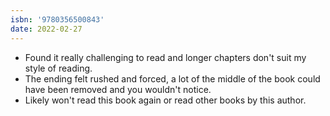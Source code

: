 ```yaml
---
isbn: '9780356500843'
date: 2022-02-27
---
```


- Found it really challenging to read and longer chapters don't suit my style of reading.
- The ending felt rushed and forced, a lot of the middle of the book could have been removed and you wouldn't notice.
- Likely won't read this book again or read other books by this author.
